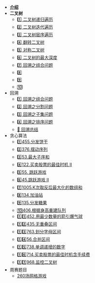 - [**介绍**](Leetcode/)
- **二叉树**
  - [1️⃣ 二叉树递归遍历](Leetcode/二叉树的递归遍历.md)
  - [2️⃣ 二叉树迭代遍历](Leetcode/二叉树迭代遍历.md)
  - [3️⃣ 二叉树层序遍历](Leetcode/二叉树层序遍历.md)
  - [4️⃣ 翻转二叉树](Leetcode/翻转二叉树.md)
  - [5️⃣ 对称二叉树](Leetcode/对称二叉树.md)
  - [6️⃣ 二叉树的最大深度](Leetcode/二叉树的最大深度.md)
  - [7️⃣ 回溯之组合问题](Leetcode/回溯之组合问题.md)
  - 8️⃣
  - 9️⃣
  - 🔟
- 回溯
  - [1️⃣ 回溯之组合问题](Leetcode/回溯之组合问题.md)
  - [2️⃣ 回溯之分割问题](Leetcode/回溯之分割问题.md)
  - [3️⃣ 回溯之子集问题](Leetcode/回溯之子集问题.md)
  - [4️⃣ 回溯之排序问题](Leetcode/回溯之排序问题.md)
  - [💯 回溯总结](Leetcode/回溯总结.md)
- 贪心算法
  - [1️⃣455.分发饼干](Leetcode/455.分发饼干.md)
  - [2️⃣376.摆动序列](Leetcode/376.摆动序列.md)
  - [3️⃣53.最大子序和](Leetcode/53.最大子序和.md)
  - [4️⃣122.买卖股票的最佳时机 II](Leetcode/122.买卖股票的最佳时机II.md)
  - [5️⃣55. 跳跃游戏](Leetcode/55.跳跃游戏.md)
  - [6️⃣45.跳跃游戏 II](Leetcode/45.跳跃游戏II.md)
  - [7️⃣1005.K次取反后最大化的数组和](Leetcode/1005.K次取反后最大化的数组和.md)
  - [8️⃣134.加油站](Leetcode/134.加油站.md)
  - [9️⃣135.分发糖果](Leetcode/135.分发糖果.md)
  - [🔟406.根据身高重建队列](Leetcode/406.根据身高重建队列.md)
  - [1️⃣1️⃣452.用最少数量的箭引爆气球](Leetcode/452.用最少数量的箭引爆气球.md)
  - [1️⃣2️⃣435.无重叠区间](Leetcode/435.无重叠区间.md)
  - [1️⃣3️⃣763.划分字母区间](Leetcode/763.划分字母区间.md)
  - [1️⃣4️⃣56.合并区间](Leetcode/56.合并区间.md)
  - [1️⃣5️⃣738.单调递增的数字](Leetcode/738.单调递增的数字.md)
  - [1️⃣6️⃣714.买卖股票的最佳时机含手续费](Leetcode/714.买卖股票的最佳时机含手续费.md)
  - [1️⃣7️⃣968.监控二叉树](Leetcode/968.监控二叉树.md)
- 周赛题目
  - [260场网格游戏](Leetcode/260场网格游戏.md)

